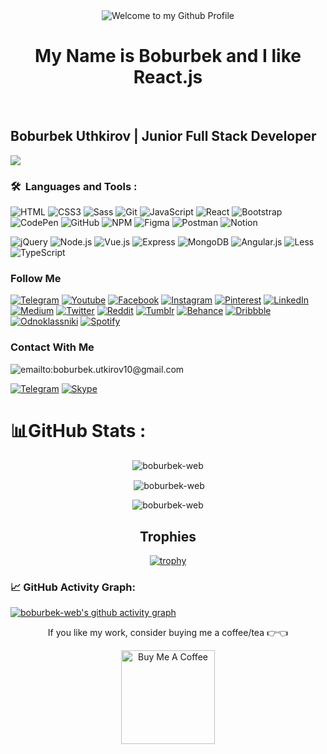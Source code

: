 
<!-- "Hero" Header -->
<div align="center">
  <img src="https://github.com/BrunnerLivio/brunnerlivio/blob/master/images/welcome.png?raw=true" style="max-width: 100%;" alt="Welcome to my Github Profile" />
  <br />
<h1>My Name is Boburbek and I like React.js</h1>
  <br />

</div>

## Boburbek Uthkirov | Junior Full Stack Developer
![](https://readme-typing-svg.herokuapp.com?font=Montserrat&color=coral&lines=I'm+a+Frontend+Developer;I'm+a+React+JS+Developer;)
### 
 ### 🛠 &nbsp;Languages and Tools :


![HTML](https://img.shields.io/badge/-HTML5-082032?style=for-the-badge&logo=HTML5)
![CSS3](https://img.shields.io/badge/-CSS3-082032?style=for-the-badge&logo=CSS3&logoColor=blue)
![Sass](https://img.shields.io/badge/-Sass-082032?style=for-the-badge&logo=Sass)
![Git](https://img.shields.io/badge/-Git-082032?style=for-the-badge&logo=Git)
![JavaScript](https://img.shields.io/badge/-JavaScript-082032?style=for-the-badge&logo=JavaScript)
![React](https://img.shields.io/badge/-React-082032?style=for-the-badge&logo=React)
![Bootstrap](https://img.shields.io/badge/-Bootstrap-082032?style=for-the-badge&logo=Bootstrap)
![CodePen](https://img.shields.io/badge/-Codepen-082032?style=for-the-badge&logo=Codepen)
![GitHub](https://img.shields.io/badge/-GitHub-082032?style=for-the-badge&logo=GitHub)
![NPM](https://img.shields.io/badge/-Npm-082032?style=for-the-badge&logo=NPM)
![Figma](https://img.shields.io/badge/-Figma-082032?style=for-the-badge&logo=Figma)
![Postman](https://img.shields.io/badge/-Postman-082032?style=for-the-badge&logo=Postman)
![Notion](https://img.shields.io/badge/-Notion-082032?style=for-the-badge&logo=Notion)

![jQuery](https://img.shields.io/badge/-jQuery-082032?style=for-the-badge&logo=jQuery)
![Node.js](https://img.shields.io/badge/-Node.js-082032?style=for-the-badge&logo=Node.js)
![Vue.js](https://img.shields.io/badge/-Vue.js-082032?style=for-the-badge&logo=Vue.js)
![Express](https://img.shields.io/badge/-Express-082032?style=for-the-badge&logo=Express)
![MongoDB](https://img.shields.io/badge/-MongoDB-082032?style=for-the-badge&logo=MongoDB)
![Angular.js](https://img.shields.io/badge/-Angular.js-082032?style=for-the-badge&logo=Angular&logoColor=red)
![Less](https://img.shields.io/badge/-Less-082032?style=for-the-badge&logo=Less)
![TypeScript](https://img.shields.io/badge/-TypeScript-082032?style=for-the-badge&logo=TypeScript)


### Follow Me

[![Telegram](https://img.shields.io/badge/-Telegram-082032?style=for-the-badge&logo=Telegram&logoColor=#26A5E4)](https://t.me/uthkirov_blogs)
[![Youtube](https://img.shields.io/badge/-YouTube-082032?style=for-the-badge&logo=Youtube&logoColor=FF0000)](https://www.youtube.com)
[![Facebook](https://img.shields.io/badge/-Facebook-082032?style=for-the-badge&logo=Facebook&logoColor=#1877F2)](https://www.facebook.com/BoburbekUthkirov)
[![Instagram](https://img.shields.io/badge/-Instagram-082032?style=for-the-badge&logo=Instagram&logoColor=#E4405F)](https://www.instagram.com/_boburbek_code/)
[![Pinterest](https://img.shields.io/badge/-Pinterest-082032?style=for-the-badge&logo=Pinterest&logoColor=red)](https://www.pinterest.com/boburbekutkirov/)
[![LinkedIn](https://img.shields.io/badge/-LinkedIn-082032?style=for-the-badge&logo=LinkedIn&logoColor=0A66C2)](https://www.linkedin.com/in/boburbek-uthkirov-bb4265243/)
[![Medium](https://img.shields.io/badge/-Medium-082032?style=for-the-badge&logo=Medium)](https://medium.com/@boburbek_code)
[![Twitter](https://img.shields.io/badge/-Twitter-082032?style=for-the-badge&logo=Twitter&logoColor=#1DA1F2)](https://www.twitter.com/Marshmello_1101)
[![Reddit](https://img.shields.io/badge/-Reddit-082032?style=for-the-badge&logo=Reddit&logoColor=#1DA1F2)](https://www.reddit.com/user/NoElderberry3284)
[![Tumblr](https://img.shields.io/badge/-Tumblr-082032?style=for-the-badge&logo=Tumblr&logoColor=#1DA1F2)](https://www.tumblr.com/11marshmello11)
[![Behance](https://img.shields.io/badge/-Behance-082032?style=for-the-badge&logo=Behance&logoColor=#1DA1F2)](https://www.behance.net/boburbeuthkiro)
[![Dribbble](https://img.shields.io/badge/-Dribbble-082032?style=for-the-badge&logo=Dribbble&logoColor=#1DA1F2)](https://dribbble.com/Marshmello_1101)
[![Odnoklassniki](https://img.shields.io/badge/-Odnoklassniki-082032?style=for-the-badge&logo=Odnoklassniki&logoColor=#1DA1F2)](https://ok.ru/profile/586514121869?utm_campaign=web_share&utm_content=profile)
[![Spotify](https://img.shields.io/badge/-Spotify-082032?style=for-the-badge&logo=Spotify)](https://open.spotify.com/user/3146kr2w7et3vyxnqgy47b4o42qe?si=3cd531ebe95f430e)
### Contact With Me

![emailto:boburbek.utkirov10@gmail.com](https://img.shields.io/badge/-Boburbek.utkirov10@gmail.com-082032?style=for-the-badge&logo=Gmail&logoColor=#EA4335)

[![Telegram](https://img.shields.io/badge/-Telegram-082032?style=for-the-badge&logo=Telegram&logoColor=#26A5E4)](https://t.me/boburbek_code)
[![Skype](https://img.shields.io/badge/-Skype-082032?style=for-the-badge&logo=Skype&logoColor=#26A5E4)](https://join.skype.com/invite/FbZ9qkRFuBta)


# 📊GitHub Stats :
<div align="center">
<p><img align="center" src="https://github-readme-stats.vercel.app/api/top-langs?username=boburbek-web&count_private=true&show_icons=true&=en&layout=compact&langs_count=10&" alt="boburbek-web" /></p>
<p>&nbsp;<img align="center" src="https://github-readme-stats.vercel.app/api?username=boburbek-web" alt="boburbek-web" /></p>

<p><img align="center" src="https://github-readme-streak-stats.herokuapp.com/?user=boburbek-web&theme" alt="boburbek-web" /></p>
 </div>

<h2 align="center">Trophies</h2>
<div align="center">
    
[![trophy](https://github-profile-trophy.vercel.app/?username=boburbek-web)](https://github.com/ryo-ma/github-profile-trophy)
</div>


### 📈 GitHub Activity Graph:
[![boburbek-web's github activity graph](https://activity-graph.herokuapp.com/graph?username=boburbek-web&theme=react-dark)](https://github.com/boburbek-web/github-readme-activity-graph)


    
<div align="center">
<p align="center">If you like my work, consider buying me a coffee/tea 👉👈</p>

<a href="https://www.buymeacoffee.com/boburbekutkirov" target="_blank"><img src="https://cdn.buymeacoffee.com/buttons/v2/default-red.png" alt="Buy Me A Coffee" width="150" ></a>
</div>
